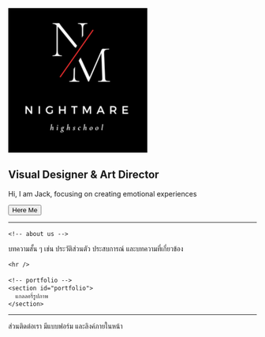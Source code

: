 <!DOCTYPE html>
<html lang="th">

<head>
</head>

<body>
  <!-- Nav bar -->
  <header>
   <nav> </nav>
  </header>

  <!-- main -->
<main>
<section id="home">
      <img src="https://raw.githubusercontent.com/autokunza794/autokunza794/main/Black%20and%20White%20Minimalist%20Professional%20Initial%20Logo.png" />
      <h2>Visual Designer & Art Director</h2>
      <p>Hi, I am Jack, focusing on creating emotional experiences</p>
      <button>Here Me</button>
</section>
    <hr />

    <!-- about us -->
  <article>
    <section id="aboutus">
    บทความสั้น ๆ เช่น ประวัติส่วนตัว ประสบการณ์ และบทความที่เกี่ยวข้อง 
    </section>

    <hr />

    <!-- portfolio -->
    <section id="portfolio">
      แกลลอรี่รูปภาพ
    </section>
  </article>
</main>

  <hr />

  <!-- contact -->
  <footer id="contact">
    ส่วนติดต่อเรา มีแบบฟอร์ม และลิงค์ภายในหน้า
  </footer>

</body>
</html>
